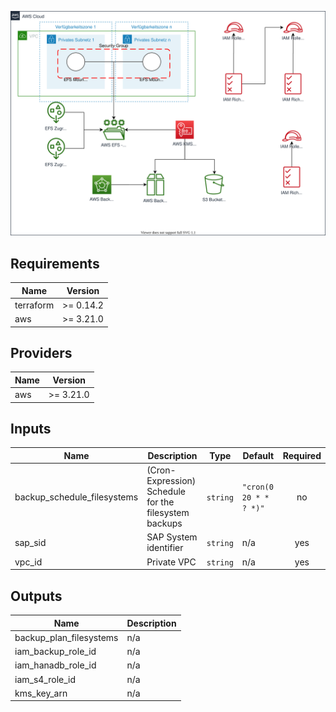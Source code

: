 ![alt text](images/Architecture.svg "Architecture")

## Requirements

| Name | Version |
|------|---------|
| terraform | >= 0.14.2 |
| aws | >= 3.21.0 |

## Providers

| Name | Version |
|------|---------|
| aws | >= 3.21.0 |

## Inputs

| Name | Description | Type | Default | Required |
|------|-------------|------|---------|:--------:|
| backup\_schedule\_filesystems | (Cron-Expression) Schedule for the filesystem backups | `string` | `"cron(0 20 * * ? *)"` | no |
| sap\_sid | SAP System identifier | `string` | n/a | yes |
| vpc\_id | Private VPC | `string` | n/a | yes |

## Outputs

| Name | Description |
|------|-------------|
| backup\_plan\_filesystems | n/a |
| iam\_backup\_role\_id | n/a |
| iam\_hanadb\_role\_id | n/a |
| iam\_s4\_role\_id | n/a |
| kms\_key\_arn | n/a |
